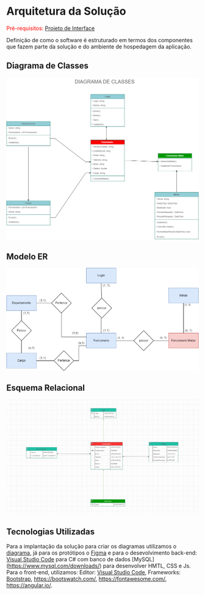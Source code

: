 # Arquitetura da Solução

<span style="color:red">Pré-requisitos: <a href="3-Projeto de Interface.md"> Projeto de Interface</a></span>

Definição de como o software é estruturado em termos dos componentes que fazem parte da solução e do ambiente de hospedagem da aplicação.

## Diagrama de Classes

<img src="./img/diagrama-de-classes.png">

## Modelo ER

<img src="./img/modelo-relacional.png">

## Esquema Relacional

<img src="./img/diagrama-er.png">

## Tecnologias Utilizadas

Para a implantação da solução para criar os diagramas utilizamos o [diagrama](https://draw.io/), já para os protótipos o [Figma](https://www.figma.com/) e para o desevolvimento back-end: [Visual Studio Code](https://code.visualstudio.com/download) para C# com banco de dados [MySQL] (https://www.mysql.com/downloads/) para desenvolver HMTL, CSS e Js. Para o front-end, utilizamos: Editor: [Visual Studio Code](https://code.visualstudio.com/download), Frameworks: [Bootstrap](https://getbootstrap.com/), https://bootswatch.com/, https://fontawesome.com/, https://angular.io/.

